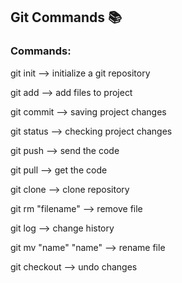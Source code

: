 
  ## Git Commands 📚

### Commands:

git init --> initialize a git repository

git add  --> add files to project

git commit --> saving project changes

git status --> checking project changes

git push --> send the code

git pull --> get the code

git clone --> clone repository

git rm "filename" --> remove file

git log --> change history

git mv "name" "name" --> rename file

git checkout --> undo changes
